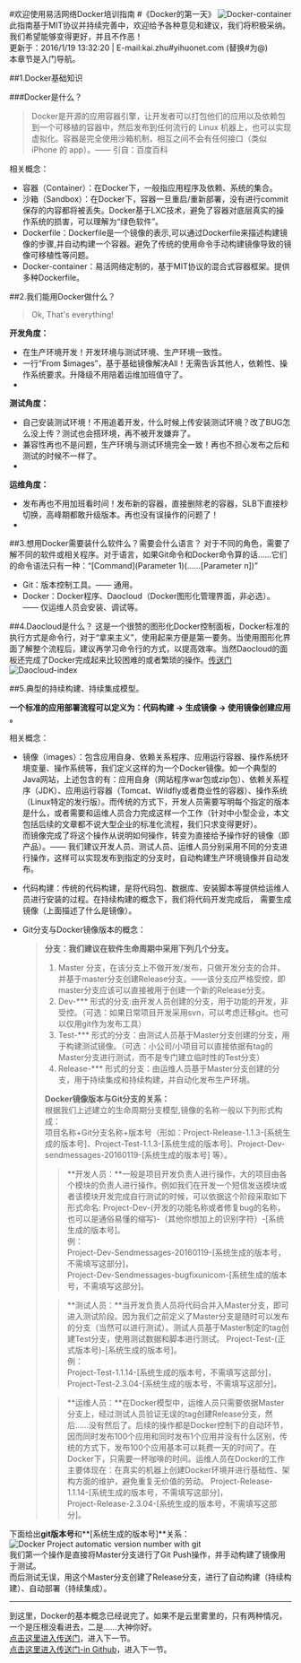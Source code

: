#欢迎使用易活网络Docker培训指南
#《Docker的第一天》
![Docker-container](http://a.oss.yihuonet.com/storage/Docker-container.png)      
此指南基于MIT协议并持续完善中，欢迎给予各种意见和建议，我们将积极采纳。我们希望能够变得更好，并且不作恶！     
更新于：2016/1/19 13:32:20 | E-mail:kai.zhu#yihuonet.com (替换#为@)    
本章节是入门导航。


##1.Docker基础知识

###Docker是什么？
> Docker是开源的应用容器引擎，让开发者可以打包他们的应用以及依赖包到一个可移植的容器中，然后发布到任何流行的 Linux 机器上，也可以实现虚拟化。容器是完全使用沙箱机制，相互之间不会有任何接口（类似 iPhone 的 app）。—— 引自：百度百科

相关概念：

* 容器（Container）：在Docker下，一般指应用程序及依赖、系统的集合。
* 沙箱（Sandbox）：在Docker下，容器一旦重启/重新部署，没有进行commit保存的内容都将被丢失。Docker基于LXC技术，避免了容器对底层真实的操作系统的损害，可以理解为“绿色软件”。
* Dockerfile：Dockerfile是一个镜像的表示,可以通过Dockerfile来描述构建镜像的步骤,并自动构建一个容器。避免了传统的使用命令手动构建镜像导致的镜像可移植性等问题。
* Docker-container：易活网络定制的，基于MIT协议的混合式容器框架。提供多种Dockerfile。

##2.我们能用Docker做什么？
> Ok, That's everything! 

**开发角度：**    
* 在生产环境开发！开发环境与测试环境、生产环境一致性。    
* 一行“From $images”，基于基础镜像解决All！无需告诉其他人，依赖性、操作系统要求。升降级不用陪着运维加班值守了。    
* 

**测试角度：**    
* 自己安装测试环境！不用追着开发，什么时候上传安装测试环境？改了BUG怎么没上传？测试也会搭环境，再不被开发嫌弃了。    
* 兼容性再也不是问题，生产环境与测试环境完全一致！再也不担心发布之后和测试的时候不一样了。    
* 

**运维角度：**    
* 发布再也不用加班看时间！发布新的容器，直接删除老的容器，SLB下直接秒切换，高峰期都敢升级版本。再也没有误操作的问题了！    
* 

##3.想用Docker需要装什么软件么？需要会什么语言？
对于不同的角色，需要了解不同的软件或相关程序。对于语言，如果Git命令和Docker命令算的话……它们的命令语法只有一种：“\[Command]\(Parameter 1)(……[Parameter n])”

* Git：版本控制工具。—— 通用。
* Docker：Docker程序、Daocloud（Docker图形化管理界面，非必选）。 —— 仅运维人员会安装、调试等。

##4.Daocloud是什么？
这是一个很赞的图形化Docker控制面板，Docker标准的执行方式是命令行，对于“拿来主义”，使用起来方便是第一要务。当使用图形化界面了解整个流程后，建议再学习命令行的方式，以提高效率。当然Daocloud的面板还完成了Docker完成起来比较困难的或者繁琐的操作。[传送门](http://www.daocloud.io "[Daocloud]")   
![Daocloud-index](http://a.oss.yihuonet.com/storage/guide-book/Daocloud-index.png)

##5.典型的持续构建、持续集成模型。

**一个标准的应用部署流程可以定义为：代码构建 -> 生成镜像 -> 使用镜像创建应用 。**

相关概念：

* 镜像（images）：包含应用自身、依赖关系程序、应用运行容器、操作系统环境变量、操作系统等，我们定义这样的为一个Docker镜像。如一个典型的Java网站，上述包含的有：应用自身（网站程序war包或zip包）、依赖关系程序（JDK）、应用运行容器（Tomcat、Wildfly或者商业性的容器）、操作系统（Linux特定的发行版）。而传统的方式下，开发人员需要写明每个指定的版本是什么，或者需要和运维人员合力完成这样一个工作（针对中小型企业，本文包括后续的文章都不说大型企业的标准化流程，我们只求变得更好）。       
而镜像完成了将这个操作从说明如何操作，转变为直接给予操作好的镜像（即产品）。—— 我们建议开发人员、测试人员、运维人员分别采用不同的分支进行操作，这样可以实现发布到指定的分支时，自动构建生产环境镜像并自动发布。

* 代码构建：传统的代码构建，是将代码包、数据库、安装脚本等提供给运维人员进行安装的过程。在持续构建的概念下，我们将代码开发完成后， 需要生成镜像（上面描述了什么是镜像）。

* Git分支与Docker镜像版本的概念：    
    > **分支：我们建议在软件生命周期中采用下列几个分支。**    
    >1. Master 分支，在该分支上不做开发/发布，只做开发分支的合并。并基于master分支创建Release分支。——该分支应严格受控，即master分支应该可以直接被用于创建一个新的Release分支。    
    >2. Dev-\*** 形式的分支:由开发人员创建的分支，用于功能的开发，非受控。（可选：如果日常项目开发采用svn，可以考虑迁移git。也可以仅用git作为发布工具）    
    >3. Test-\*** 形式的分支：由测试人员基于Master分支创建的分支，用于构建测试镜像。（可选：小公司/小项目可以直接依据有tag的Master分支进行测试，而不是专门建立临时性的Test分支）    
    >4. Release-\*** 形式的分支：由运维人员基于Master分支创建的分支，用于持续集成和持续构建，并自动化发布生产环境。    
    >
    > **Docker镜像版本与Git分支的关系：**    
    > 根据我们上述建立的生命周期分支模型,镜像的名称一般以下列形式构成：    
    > 项目名称+Git分支名称+版本号（形如：Project-Release-1.1.3-[系统生成的版本号]、Project-Test-1.1.3-[系统生成的版本号]、Project-Dev-sendmessages-20160119-[系统生成的版本号] 等）。    
    >
    > > **开发人员：**一般是项目开发负责人进行操作，大的项目由各个模块的负责人进行操作。例如我们在开发一个短信发送模块或者该模块开发完成自行测试的时候，可以依据这个阶段采取如下形式命名:
    > > Project-Dev-(开发的功能名称或者修复bug的名称，也可以是通俗易懂的缩写)-（其他你想加上的识别字符）-[系统生成的版本号]。    
    > > 例：    
    > > Project-Dev-Sendmessages-20160119-[系统生成的版本号，不需填写这部分]，    
    > > Project-Dev-Sendmessages-bugfixunicom-[系统生成的版本号，不需填写这部分]。
    > 
    > > **测试人员：**当开发负责人员将代码合并入Master分支，即可进入测试阶段。因为我们之前定义了Master分支是随时可以发布的分支（当然可以进行测试）。测试人员基于Master制定的tag创建Test分支，使用测试数据和脚本进行测试。
    > > Project-Test-(正式版本号)-[系统生成的版本号]。    
    > > 例：    
    > > Project-Test-1.1.14-[系统生成的版本号，不需填写这部分]，    
    > > Project-Test-2.3.04-[系统生成的版本号，不需填写这部分]。
    > 
    > > **运维人员：**在Docker模型中，运维人员只需要依据Master分支上，经过测试人员验证无误的tag创建Release分支，然后……没有然后了。后续的操作都是Docker控制下的自动环节，因而同时发布100个应用和同时发布1个应用并没有什么区别，传统的方式下，发布100个应用基本可以耗费一天的时间了。在Docker下，只需要一杯咖啡的时间。运维人员在Docker的工作主要体现在：在真实的机器上创建Docker环境并进行基础性、架构方面的维护，避免重复无价值的劳动。
    > > Project-Release-1.1.14-[系统生成的版本号，不需填写这部分]，    
    > > Project-Release-2.3.04-[系统生成的版本号，不需填写这部分]。    
    
下面给出**git版本号**和**[系统生成的版本号]**关系：    
![Docker Project automatic version number with git](http://a.oss.yihuonet.com/storage/guide-book/automatic-version-code-with-github.png)    
我们第一个操作是直接将Master分支进行了Git Push操作，并手动构建了镜像用于测试。    
而后测试无误，用这个Master分支创建了Release分支，进行了自动构建（持续构建）、自动部署（持续集成）。

----------
    
到这里，Docker的基本概念已经说完了。如果不是云里雾里的，只有两种情况，    
一个是压根没看进去，二是……大神你好。    
[点击这里进入传送门](first-docker-deploy.html "[first-docker-deploy.html]")，进入下一节。    
[点击这里进入传送门-in Github](first-docker-deploy.md "[first-docker-deploy.md]")，进入下一节。